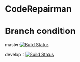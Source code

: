 # CodeRepairman 
# Branch condition
master:[![Build Status](https://travis-ci.com/SuperSystemStudio/CodeRepairwoman.svg?branch=master)](https://travis-ci.com/SuperSystemStudio/CodeRepairwoman)

develop：[![Build Status](https://travis-ci.com/SuperSystemStudio/CodeRepairman.svg?branch=develop)](https://travis-ci.com/SuperSystemStudio/CodeRepairman)
